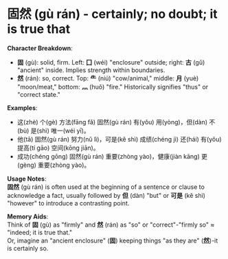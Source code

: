# **固然 (gù rán) - certainly; no doubt; it is true that**

**Character Breakdown**:  
- **固** (gù): solid, firm. Left: **囗** (wéi) "enclosure" outside; right: **古** (gǔ) "ancient" inside. Implies strength within boundaries.  
- **然** (rán): so, correct. Top: **⺧** (niú) "cow/animal," middle: **月** (yuè) "moon/meat," bottom: **灬** (huǒ) "fire." Historically signifies "thus" or "correct state."

**Examples**:  
- 这(zhè) 个(gè) 方法(fāng fǎ) 固然(gù rán) 有(yǒu) 用(yòng)，但(dàn) 不(bù) 是(shì) 唯一(wéi yī)。  
- 他(tā) 固然(gù rán) 努力(nǔ lì)，可是(kě shì) 成绩(chéng jì) 还(hái) 有(yǒu) 提高(tí gāo) 空间(kōng jiān)。  
- 成功(chéng gōng) 固然(gù rán) 重要(zhòng yào)，健康(jiàn kāng) 更(gèng) 重要(zhòng yào)。

**Usage Notes**:  
**固然** (gù rán) is often used at the beginning of a sentence or clause to acknowledge a fact, usually followed by **但** (dàn) "but" or **可是** (kě shì) "however" to introduce a contrasting point.

**Memory Aids**:  
Think of **固** (gù) as "firmly" and **然** (rán) as "so" or "correct"-"firmly so" ≈ "indeed; it is true that."  
Or, imagine an "ancient enclosure" (**固**) keeping things "as they are" (**然**)-it is certainly so.